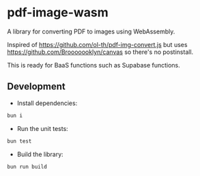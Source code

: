 # pdf-image-wasm

A library for converting PDF to images using WebAssembly.

Inspired of https://github.com/ol-th/pdf-img-convert.js but uses https://github.com/Brooooooklyn/canvas so there's no postinstall.

This is ready for BaaS functions such as Supabase functions.

## Development

- Install dependencies:

```bash
bun i
```

- Run the unit tests:

```bash
bun test
```

- Build the library:

```bash
bun run build
```
